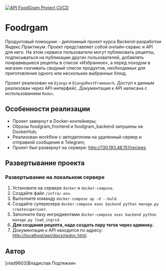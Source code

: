 
[![API FoodGram Project CI/CD](https://github.com/vlad3069/foodgram-project-react/actions/workflows/foodgram_workflo.yml/badge.svg)](https://github.com/vlad3069/foodgram-project-react/actions/workflows/foodgram_workflo.yml)

# Foodrgam

 Продуктовый помощник - дипломный проект курса Backend-разработки Яндекс.Практикум. Проект представляет собой онлайн-сервис и API для него. На этом сервисе пользователи могут публиковать рецепты, подписываться на публикации других пользователей, добавлять понравившиеся рецепты в список «Избранное», а перед походом в магазин скачивать сводный список продуктов, необходимых для приготовления одного или нескольких выбранных блюд.

Проект реализован на `Django` и `DjangoRestFramework`. Доступ к данным реализован через API-интерфейс. Документация к API написана с использованием `Redoc`.

## Особенности реализации

- Проект завернут в Docker-контейнеры;
- Образы foodgram_frontend и foodgram_backend запушены на DockerHub;
- Реализован workflow c автодеплоем на удаленный сервер и отправкой сообщения в Telegram;
- Проект был развернут на сервере: <http://130.193.48.151/recipes>

## Развертывание проекта

### Развертывание на локальном сервере

1. Установите на сервере `docker` и `docker-compose`.
2. Создайте файл `/infra/.env`.
3. Выполните команду `docker-compose up -d --buld`.
4. Создайте суперюзера `docker-compose exec backend python manage.py createsuperuser`.
5. Заполните базу ингредиентами `docker-compose exec backend python manage.py load_ingrid`.
8. **Для создания рецепта, надо создать пару тегов через админку.**
9. Документация к API находится по адресу: <http://localhost/api/docs/redoc.html>.

## Автор

[vlad9603]Владислав Подтяжкин 
